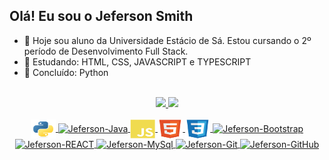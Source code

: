 ## Olá! Eu sou o Jeferson Smith

- 🔭 Hoje sou aluno da Universidade Estácio de Sá. Estou cursando o 2º período de Desenvolvimento Full Stack.
- 🌱 Estudando: HTML, CSS, JAVASCRIPT e TYPESCRIPT
- 📗 Concluído: Python


<br>
<div align = "center">
  <a href="https://github.com/JefersonSmith">
  <img height="165em" src="https://github-readme-stats.vercel.app/api?username=jefersonsmith&show_icons=true&theme=vision-friendly-dark&include_all_commits=true&count_private=true"/>
  
  <img height="165em" src="https://github-readme-stats.vercel.app/api/top-langs/?username=jefersonsmith&layout=compact&langs_count=168&theme=vision-friendly-dark"/>
</div>
<div style="display: inline_block" align = "center"><br>
  <img align="center" alt="Jeferson-Python" height="30" width="40" src="https://raw.githubusercontent.com/devicons/devicon/master/icons/python/python-original.svg">
  <img align="center" alt="Jeferson-Java" height="30" width="40" src="https://cdn.jsdelivr.net/gh/devicons/devicon/icons/java/java-original.svg" />
  <img align="center" alt="Jeferson-Js" height="30" width="40" src="https://raw.githubusercontent.com/devicons/devicon/master/icons/javascript/javascript-plain.svg">
  <img align="center" alt="Jeferson-HTML" height="30" width="40" src="https://raw.githubusercontent.com/devicons/devicon/master/icons/html5/html5-original.svg">
  <img align="center" alt="Jeferson-CSS" height="30" width="40" src="https://raw.githubusercontent.com/devicons/devicon/master/icons/css3/css3-original.svg">
  <img align="center" alt="Jeferson-Bootstrap" height="30" width="40" src="https://cdn.jsdelivr.net/gh/devicons/devicon/icons/bootstrap/bootstrap-original.svg">
  <img align="center" alt="Jeferson-REACT" height="30" width="40" src="https://cdn.jsdelivr.net/gh/devicons/devicon/icons/react/react-original.svg">
  <img align="center" alt="Jeferson-MySql" height="30" width="40" src="https://cdn.jsdelivr.net/gh/devicons/devicon/icons/mysql/mysql-original-wordmark.svg">
  <img align="center" alt="Jeferson-Git" height="60" width="80"<img src="https://cdn.jsdelivr.net/gh/devicons/devicon/icons/git/git-plain-wordmark.svg" />
  <img align="center" alt="Jeferson-GitHub" height="40" width="60"<img src="https://cdn.jsdelivr.net/gh/devicons/devicon/icons/github/github-original-wordmark.svg" />
  
</div>



